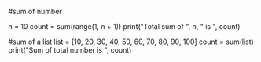 #sum of number

n = 10
count = sum(range(1, n + 1))
print("Total sum of ", n, " is ", count)


#sum of a list
list = [10, 20, 30, 40, 50, 60, 70, 80, 90, 100]
count = sum(list)
print("Sum of total number is ", count)


